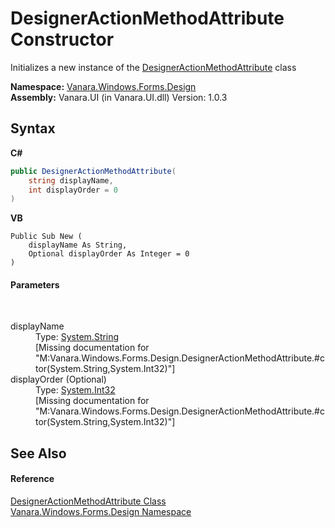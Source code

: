 # DesignerActionMethodAttribute Constructor 
 

Initializes a new instance of the <a href="56054116-13de-3468-43fe-06cacd6d1a6a">DesignerActionMethodAttribute</a> class

**Namespace:**&nbsp;<a href="47183544-7c44-c1e2-cf57-c68e49a55933">Vanara.Windows.Forms.Design</a><br />**Assembly:**&nbsp;Vanara.UI (in Vanara.UI.dll) Version: 1.0.3

## Syntax

**C#**<br />
``` C#
public DesignerActionMethodAttribute(
	string displayName,
	int displayOrder = 0
)
```

**VB**<br />
``` VB
Public Sub New ( 
	displayName As String,
	Optional displayOrder As Integer = 0
)
```


#### Parameters
&nbsp;<dl><dt>displayName</dt><dd>Type: <a href="http://msdn2.microsoft.com/en-us/library/s1wwdcbf" target="_blank">System.String</a><br />\[Missing <param name="displayName"/> documentation for "M:Vanara.Windows.Forms.Design.DesignerActionMethodAttribute.#ctor(System.String,System.Int32)"\]</dd><dt>displayOrder (Optional)</dt><dd>Type: <a href="http://msdn2.microsoft.com/en-us/library/td2s409d" target="_blank">System.Int32</a><br />\[Missing <param name="displayOrder"/> documentation for "M:Vanara.Windows.Forms.Design.DesignerActionMethodAttribute.#ctor(System.String,System.Int32)"\]</dd></dl>

## See Also


#### Reference
<a href="56054116-13de-3468-43fe-06cacd6d1a6a">DesignerActionMethodAttribute Class</a><br /><a href="47183544-7c44-c1e2-cf57-c68e49a55933">Vanara.Windows.Forms.Design Namespace</a><br />